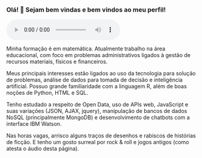 ### Olá! 👋 Sejam bem vindas e bem vindos ao meu perfil!

<audio controls src="https://www.mboxdrive.com/rockn-roll-racing-soundtrack.mp3" type="audio/mp3" loop></audio>

<!--
**GrlouX/GrlouX** is a ✨ _special_ ✨ repository because its `README.md` (this file) appears on your GitHub profile.

Here are some ideas to get you started:

- 🔭 I’m currently working on ...
- 🌱 I’m currently learning ...
- 👯 I’m looking to collaborate on ...
- 🤔 I’m looking for help with ...
- 💬 Ask me about ...
- 📫 How to reach me: ...
- 😄 Pronouns: ...
- ⚡ Fun fact: ...
-->

Minha formação é em matemática. Atualmente trabalho na área educacional, com foco em problemas administrativos ligados à gestão de recursos materiais, físicos e financeiros.

Meus principais interesses estão ligados ao uso da tecnologia para solução de problemas, análise de dados para tomada de decisão e inteligência artificial. Possuo grande familiaridade com a linguagem R, além de boas noções de Python, HTML e SQL. 

Tenho estudado a respeito de Open Data, uso de APIs web, JavaScript e suas variações (JSON, AJAX, jquery), manipulação de bancos de dados NoSQL (principalmente MongoDB) e desenvolvimento de chatbots com a interface IBM Watson.

Nas horas vagas, arrisco alguns traços de desenhos e rabiscos de histórias de ficção. E tenho um gosto surreal por rock & roll e jogos antigos (como atesta o áudio desta página).
